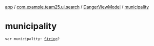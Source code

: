 [app](../../index.md) / [com.example.team25.ui.search](../index.md) / [DangerViewModel](index.md) / [municipality](./municipality.md)

# municipality

`var municipality: `[`String`](https://kotlinlang.org/api/latest/jvm/stdlib/kotlin/-string/index.html)`?`